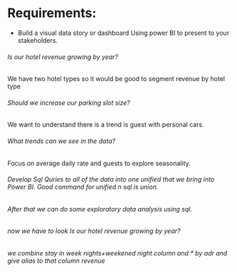 # Requirements:
- Build a visual data story or dashboard Using power BI to present to your stakeholders.

###### Is our hotel revenue growing by year?

We have two hotel types so it would be good to segment revenue by hotel type

###### Should we increase our parking slot size?

We want to understand there is a trend is guest with personal cars.

###### What trends can we see in the data?

Focus on average daily rate and guests to explore seasonality.

###### Develop Sql Quries to all of the data into one unified that we bring into Power BI. Good command for unified n sql is union.

###### After that we can do some exploratory data analysis using sql.

###### now we have to look Is our hotel revenue growing by year?

###### we combine stay in week nights+weekened night column and * by adr and give alias to that column revenue
